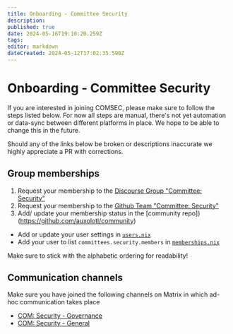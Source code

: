 ```yaml
---
title: Onboarding - Committee Security
description: 
published: true
date: 2024-05-16T19:10:20.259Z
tags: 
editor: markdown
dateCreated: 2024-05-12T17:02:35.590Z
---
```


# Onboarding - Committee Security

If you are interested in joining COMSEC, please make sure to follow the steps listed below. For now all steps are manual, there's not yet automation or data-sync between different platforms in place. We hope to be able to change this in the future.

Should any of the links below be broken or descriptions inaccurate we highly appreciate a PR with corrections.

## Group memberships
1) Request your membership to the [Discourse Group "Committee: Security"](https://forum.aux.computer/g/committee_security/)
2) Request your membership to the [Github Team "Committee: Security"](https://github.com/orgs/auxolotl/teams/committee-security)
3) Add/ update your membership status in the [community repo])(https://github.com/auxolotl/community)
  - Add or update your user settings in [`users.nix`](https://github.com/auxolotl/community/blob/main/users.nix)
  - Add your user to list `committees.security.members` in [`memberships.nix`](https://github.com/auxolotl/community/blob/main/memberships.nix)

  Make sure to stick with the alphabetic ordering for readability!

## Communication channels
Make sure you have joined the following channels on Matrix in which ad-hoc communication takes place
- [COM: Security - Governance](https://matrix.to/#/#COMSEC-GOV:auxolotl.org)
- [COM: Security - General](https://matrix.to/#/#COMSEC-GEN:auxolotl.org)
